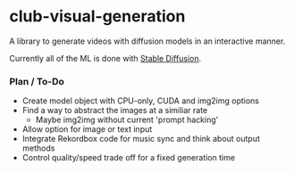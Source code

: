 # club-visual-generation

A library to generate videos with diffusion models in an interactive manner.

Currently all of the ML is done with [Stable Diffusion](https://github.com/CompVis/stable-diffusion).

### Plan / To-Do
- Create model object with CPU-only, CUDA and img2img options
- Find a way to abstract the images at a similiar rate
  -  Maybe img2img without current 'prompt hacking'
- Allow option for image or text input
- Integrate Rekordbox code for music sync and think about output methods 
- Control quality/speed trade off for a fixed generation time 
